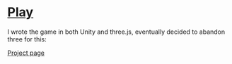 # [Play](https://maoyeedy.github.io/Threejs-MyRemainingDiskSpace/)

I wrote the game in both Unity and three.js, eventually decided to abandon three for this:

[Project page](https://maoyeedy.itch.io/my-remaining-disk-size)
